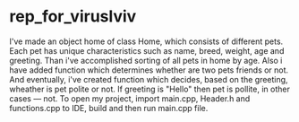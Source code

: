 # rep_for_viruslviv
I've made an object home of class Home, which consists of different pets. Each pet has unique characteristics such as name, breed, weight, age and greeting. Than i've accomplished sorting of all pets in home by age. Also i have added function which determines whether are two pets friends or not. And eventually, i've created function which decides, based on the greeting, wheather is pet polite or not. If greeting is "Hello" then pet is pollite, in other cases — not. 
To open my project, import main.cpp, Header.h and functions.cpp to IDE, build and then run main.cpp file.
